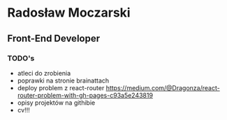 # Radosław Moczarski
## Front-End Developer

### TODO's
- atleci do zrobienia
- poprawki na stronie brainattach
- deploy problem z react-router
https://medium.com/@Dragonza/react-router-problem-with-gh-pages-c93a5e243819
- opisy projektów na githibie
- cv!!!

